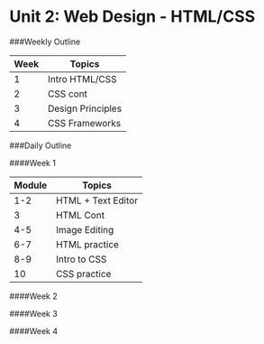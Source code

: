 # Unit 2: Web Design - HTML/CSS

###Weekly Outline

| Week                  | Topics                      |
|-----------------------------|-----------------------------|
| 1                         | Intro HTML/CSS     |
| 2                         |  CSS cont |
| 3                           | Design Principles     |
| 4                           |   CSS Frameworks |

###Daily Outline

####Week 1

| Module                      | Topics                      |
|-----------------------------|-----------------------------|
| 1-2                         | HTML + Text Editor              |
| 3                           | HTML Cont                |
| 4-5                         | Image Editing           |
| 6-7                           | HTML practice               |
| 8-9                         | Intro to CSS                |
| 10                        | CSS practice         |

####Week 2

####Week 3

####Week 4

